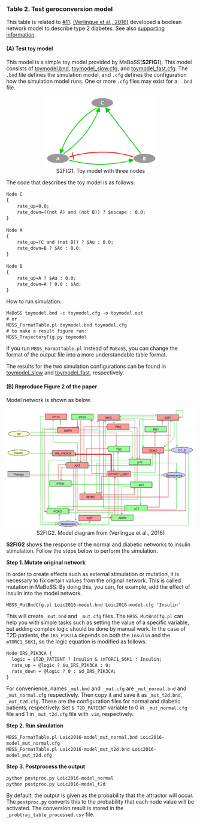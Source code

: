 ### Table 2. Test geroconversion model

This table is related to [#11](https://github.com/jehoons/sbie_aging/issues/11). [(Verlingue et al., 2016)][(Verlingue et al., 2016)] developed a boolean network model to describe type 2 diabetes. See also [supporting information][Verlingue et al., 2016-SI009].

#### (**A**) Test toy model

This model is a simple toy model provided by MaBoSS(**S2FIG1**). This model consists of [toymodel.bnd](https://github.com/jehoons/sbie_aging/blob/master/result/table_s2/a/toymodel.bnd), [toymodel_slow.cfg](https://github.com/jehoons/sbie_aging/blob/master/result/table_s2/a/toymodel_slow.cfg), and [toymodel_fast.cfg](https://github.com/jehoons/sbie_aging/blob/master/result/table_s2/a/toymodel_fast.cfg). The `.bnd` file defines the simulation model, and `.cfg` defines the configuration how the simulation model runs. One or more `.cfg` files may exist for a ` .bnd` file.

<p align=center>
<img src="../../assets/img/maboss-toymodel.png" width="300" /><br>
S2FIG1. Toy model with three nodes
</p>

The code that describes the toy model is as follows:
```
Node C
{
    rate_up=0.0;
    rate_down=((not A) and (not B)) ? $escape : 0.0;
}

Node A
{
    rate_up=(C and (not B)) ? $Au : 0.0;
    rate_down=B ? $Ad : 0.0;
}

Node B
{
    rate_up=A ? $Au : 0.0;
    rate_down=A ? 0.0 : $Ad;
}
```

How to run simulation:

```
MaBoSS toymodel.bnd -c toymodel.cfg -o toymodel.out
# or
MBSS_FormatTable.pl toymodel.bnd toymodel.cfg
# to make a result figure run:
MBSS_TrajectoryFig.py toymodel
```

If you run `MBSS_FormatTable.pl` instead of `MaBoSS`, you can change the format of the output file into a more understandable table format.

The results for the two simulation configurations can be found in [toymodel_slow](a/toymodel_slow) and [toymodel_fast](a/toymodel_fast), respectively.

#### (**B**) Reproduce Figure 2 of the paper

Model network is shown as below.

<p align=center>
<img src="../../assets/img/verlingue2016-2.png" width="600" /><br>
S2FIG2. Model diagram from (Verlingue et al., 2016)
</p>

**S2FIG2** shows the response of the normal and diabetic networks to insulin stimulation. Follow the steps below to perform the simulation. 

**Step 1. Mutate original network**

In order to create effects such as external stimulation or mutation, it is necessary to fix certain values from the original network. This is called mutation in MaBoSS. By doing this, you can, for example, add the effect of insulin into the model network.

```
MBSS_MutBndCfg.pl Loic2016-model.bnd Loic2016-model.cfg 'Insulin'
```

This will create `_mut.bnd` and` _mut.cfg` files. The `MBSS_MutBndCfg.pl` can help you with simple tasks such as setting the value of a specific variable, but adding complex logic should be done by manual work. In the case of T2D patients, the `IRS_PIK3CA` depends on both the `Insulin` and the` mTORC1_S6K1`, so the logic equation is modified as follows.

```
Node IRS_PIK3CA {
  logic = $T2D_PATIENT ? Insulin & !mTORC1_S6K1 : Insulin;
  rate_up = @logic ? $u_IRS_PIK3CA : 0;
  rate_down = @logic ? 0 : $d_IRS_PIK3CA;
}
```

For convenience, names `_mut.bnd` and` _mut.cfg` are `_mut_normal.bnd` and` _mut_normal.cfg` respectively. Then copy it and save it as `_mut_t2d.bnd`,` _mut_t2d.cfg`. These are the configuration files for normal and diabetic patients, respectively. Set `$ T2D_PATIENT` variable to 0 in` _mut_normal.cfg` file and 1 in `_mut_t2d.cfg` file with` vim`, respectively.

**Step 2. Run simulation**

```
MBSS_FormatTable.pl Loic2016-model_mut_normal.bnd Loic2016-model_mut_normal.cfg
MBSS_FormatTable.pl Loic2016-model_mut_t2d.bnd Loic2016-model_mut_t2d.cfg
```

**Step 3. Postprocess the output**

```
python postproc.py Loic2016-model_normal
python postproc.py Loic2016-model_t2d
```

By default, the output is given as the probability that the attractor will occur. The `postproc.py` converts this to the probability that each node value will be activated. The conversion result is stored in the  `_probtraj_table_processed.csv` file.

[(Verlingue et al., 2016)]: https://github.com/jehoons/sbie_aging/files/792007/Verlingue.et.al.-.2016.-.A.comprehensive.approach.pdf
[Verlingue et al., 2016-SI009]: https://github.com/jehoons/sbie_aging/files/792011/Verlingue.et.al.-.2016.-.A.comprehensive.approach-supInfo009.docx
